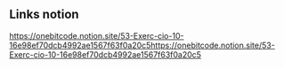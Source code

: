 
## Links notion
https://onebitcode.notion.site/53-Exerc-cio-10-16e98ef70dcb4992ae1567f63f0a20c5https://onebitcode.notion.site/53-Exerc-cio-10-16e98ef70dcb4992ae1567f63f0a20c5